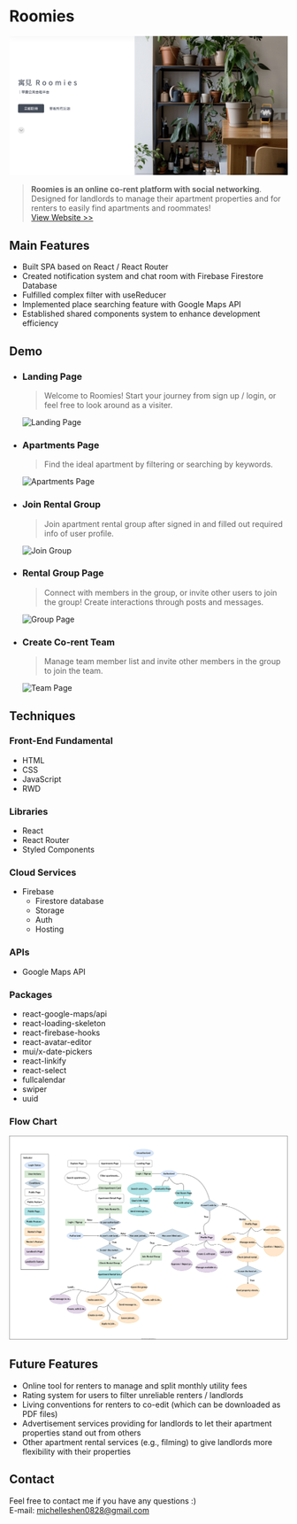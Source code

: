 # Roomies

![roomies](./src/images/readme.png "This is a cover image.")

> **Roomies is an online co-rent platform with social networking**. Designed for landlords to manage their apartment properties and for renters to easily find apartments and roommates!\
> [View Website >>](https://roomies-f03cd.web.app/)

## Main Features

- Built SPA based on React / React Router
- Created notification system and chat room with Firebase Firestore Database
- Fulfilled complex filter with useReducer
- Implemented place searching feature with Google Maps API
- Established shared components system to enhance development efficiency

## Demo

- ### **Landing Page**

  > Welcome to Roomies! Start your journey from sign up / login, or feel free to look around as a visiter.

  ![Landing Page](./README/landing.gif "Landing Page")

- ### **Apartments Page**

  > Find the ideal apartment by filtering or searching by keywords.

  ![Apartments Page](./README/apartments.gif "Apartments Page")

- ### **Join Rental Group**

  > Join apartment rental group after signed in and filled out required info of user profile.

  ![Join Group](./README/joingroup.gif "Join Group!")

- ### **Rental Group Page**

  > Connect with members in the group, or invite other users to join the group! Create interactions through posts and messages.

  ![Group Page](./README/group.gif "Group Page")

- ### **Create Co-rent Team**

  > Manage team member list and invite other members in the group to join the team.

  ![Team Page](./README/team.gif "Team Page")

## Techniques

### Front-End Fundamental

- HTML
- CSS
- JavaScript
- RWD

### Libraries

- React
- React Router
- Styled Components

### Cloud Services

- Firebase
  - Firestore database
  - Storage
  - Auth
  - Hosting

### APIs

- Google Maps API

### Packages

- react-google-maps/api
- react-loading-skeleton
- react-firebase-hooks
- react-avatar-editor
- mui/x-date-pickers
- react-linkify
- react-select
- fullcalendar
- swiper
- uuid

### Flow Chart

![Flow Chart](./README/flow.drawio.svg "Flow Chart")

## Future Features

- Online tool for renters to manage and split monthly utility fees
- Rating system for users to filter unreliable renters / landlords
- Living conventions for renters to co-edit (which can be downloaded as PDF files)
- Advertisement services providing for landlords to let their apartment properties stand out from others
- Other apartment rental services (e.g., filming) to give landlords more flexibility with their properties

## Contact

Feel free to contact me if you have any questions :) \
E-mail: michelleshen0828@gmail.com
